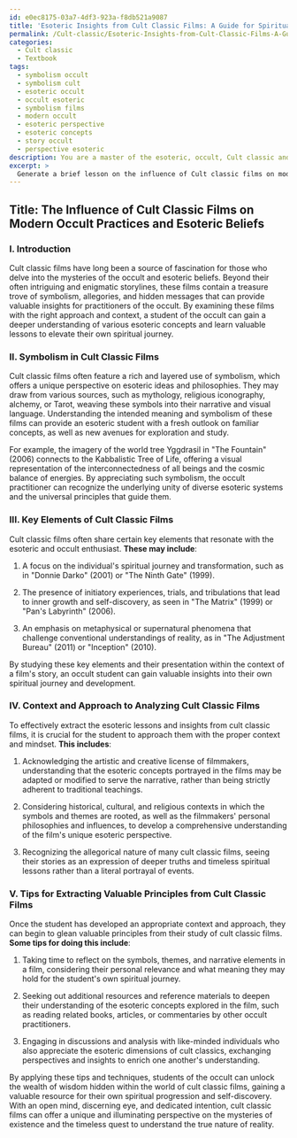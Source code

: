 ```yaml
---
id: e0ec8175-03a7-4df3-923a-f8db521a9087
title: 'Esoteric Insights from Cult Classic Films: A Guide for Spiritual Exploration'
permalink: /Cult-classic/Esoteric-Insights-from-Cult-Classic-Films-A-Guide-for-Spiritual-Exploration/
categories:
  - Cult classic
  - Textbook
tags:
  - symbolism occult
  - symbolism cult
  - esoteric occult
  - occult esoteric
  - symbolism films
  - modern occult
  - esoteric perspective
  - esoteric concepts
  - story occult
  - perspective esoteric
description: You are a master of the esoteric, occult, Cult classic and education, you have written many textbooks on the subject in ways that provide students with rich and deep understanding of the subject. You are being asked to write textbook-like sections on a topic and you do it with full context, explainability, and reliability in accuracy to the true facts of the topic at hand, in a textbook style that a student would easily be able to learn from, in a rich, engaging, and contextual way. Always include relevant context (such as formulas and history), related concepts, and in a way that someone can gain deep insights from.
excerpt: > 
  Generate a brief lesson on the influence of Cult classic films on modern occult practices and esoteric beliefs, exploring their symbolism, key elements, and the lessons one can learn from them. Discuss how a student of the occult can gain deeper insights and understanding from studying these films in an appropriate context and approach their analysis. Additionally, provide tips on how to extract valuable principles from Cult classic films that can be applied to their own occult journey.
---
```


## Title: The Influence of Cult Classic Films on Modern Occult Practices and Esoteric Beliefs

### I. Introduction

Cult classic films have long been a source of fascination for those who delve into the mysteries of the occult and esoteric beliefs. Beyond their often intriguing and enigmatic storylines, these films contain a treasure trove of symbolism, allegories, and hidden messages that can provide valuable insights for practitioners of the occult. By examining these films with the right approach and context, a student of the occult can gain a deeper understanding of various esoteric concepts and learn valuable lessons to elevate their own spiritual journey.


### II. Symbolism in Cult Classic Films

Cult classic films often feature a rich and layered use of symbolism, which offers a unique perspective on esoteric ideas and philosophies. They may draw from various sources, such as mythology, religious iconography, alchemy, or Tarot, weaving these symbols into their narrative and visual language. Understanding the intended meaning and symbolism of these films can provide an esoteric student with a fresh outlook on familiar concepts, as well as new avenues for exploration and study.

For example, the imagery of the world tree Yggdrasil in "The Fountain" (2006) connects to the Kabbalistic Tree of Life, offering a visual representation of the interconnectedness of all beings and the cosmic balance of energies. By appreciating such symbolism, the occult practitioner can recognize the underlying unity of diverse esoteric systems and the universal principles that guide them.


### III. Key Elements of Cult Classic Films

Cult classic films often share certain key elements that resonate with the esoteric and occult enthusiast. **These may include**:

1. A focus on the individual's spiritual journey and transformation, such as in "Donnie Darko" (2001) or "The Ninth Gate" (1999).

2. The presence of initiatory experiences, trials, and tribulations that lead to inner growth and self-discovery, as seen in "The Matrix" (1999) or "Pan's Labyrinth" (2006).

3. An emphasis on metaphysical or supernatural phenomena that challenge conventional understandings of reality, as in "The Adjustment Bureau" (2011) or "Inception" (2010).

By studying these key elements and their presentation within the context of a film's story, an occult student can gain valuable insights into their own spiritual journey and development.

### IV. Context and Approach to Analyzing Cult Classic Films

To effectively extract the esoteric lessons and insights from cult classic films, it is crucial for the student to approach them with the proper context and mindset. **This includes**:

1. Acknowledging the artistic and creative license of filmmakers, understanding that the esoteric concepts portrayed in the films may be adapted or modified to serve the narrative, rather than being strictly adherent to traditional teachings.

2. Considering historical, cultural, and religious contexts in which the symbols and themes are rooted, as well as the filmmakers' personal philosophies and influences, to develop a comprehensive understanding of the film's unique esoteric perspective.

3. Recognizing the allegorical nature of many cult classic films, seeing their stories as an expression of deeper truths and timeless spiritual lessons rather than a literal portrayal of events.

### V. Tips for Extracting Valuable Principles from Cult Classic Films

Once the student has developed an appropriate context and approach, they can begin to glean valuable principles from their study of cult classic films. **Some tips for doing this include**:

1. Taking time to reflect on the symbols, themes, and narrative elements in a film, considering their personal relevance and what meaning they may hold for the student's own spiritual journey.

2. Seeking out additional resources and reference materials to deepen their understanding of the esoteric concepts explored in the film, such as reading related books, articles, or commentaries by other occult practitioners.

3. Engaging in discussions and analysis with like-minded individuals who also appreciate the esoteric dimensions of cult classics, exchanging perspectives and insights to enrich one another's understanding.

By applying these tips and techniques, students of the occult can unlock the wealth of wisdom hidden within the world of cult classic films, gaining a valuable resource for their own spiritual progression and self-discovery. With an open mind, discerning eye, and dedicated intention, cult classic films can offer a unique and illuminating perspective on the mysteries of existence and the timeless quest to understand the true nature of reality.
